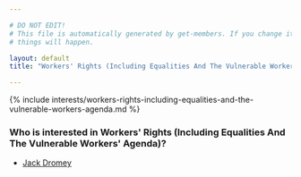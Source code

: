 ```yaml
---

# DO NOT EDIT!
# This file is automatically generated by get-members. If you change it, bad
# things will happen.

layout: default
title: "Workers' Rights (Including Equalities And The Vulnerable Workers' Agenda)"

---
```


{% include interests/workers-rights-including-equalities-and-the-vulnerable-workers-agenda.md %}

### Who is interested in Workers' Rights (Including Equalities And The Vulnerable Workers' Agenda)?


* [Jack Dromey](members/jack-dromey.html)
